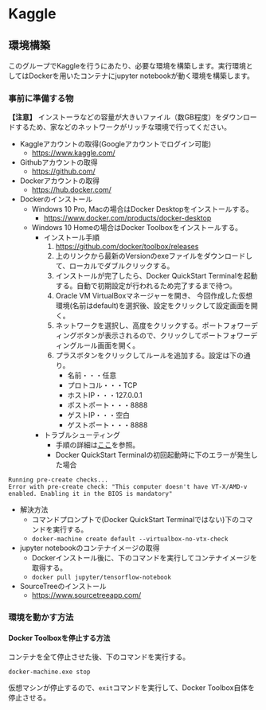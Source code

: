 # Kaggle
## 環境構築
このグループでKaggleを行うにあたり、必要な環境を構築します。実行環境としてはDockerを用いたコンテナにjupyter notebookが動く環境を構築します。

### 事前に準備する物
__【注意】__ インストーラなどの容量が大きいファイル（数GB程度）をダウンロードするため、家などのネットワークがリッチな環境で行ってください。
* Kaggleアカウントの取得(Googleアカウントでログイン可能)
  * https://www.kaggle.com/
* Githubアカウントの取得
  * https://github.com/
* Dockerアカウントの取得
  * https://hub.docker.com/
* Dockerのインストール
  * Windows 10 Pro, Macの場合はDocker Desktopをインストールする。
    * https://www.docker.com/products/docker-desktop 
  * Windows 10 Homeの場合はDocker Toolboxをインストールする。
    * インストール手順
      1. https://github.com/docker/toolbox/releases
      1. 上のリンクから最新のVersionのexeファイルをダウンロードして、ローカルでダブルクリックする。
      1. インストールが完了したら、Docker QuickStart Terminalを起動する。自動で初期設定が行われるため完了するまで待つ。
      1. Oracle VM VirtualBoxマネージャーを開き、 今回作成した仮想環境(名前はdefault)を選択後、設定をクリックして設定画面を開く。
      1. ネットワークを選択し、高度をクリックする。ポートフォワーディングボタンが表示されるので、クリックしてポートフォワーディングルール画面を開く。
      1. プラスボタンをクリックしてルールを追加する。設定は下の通り。
         * 名前・・・任意
         * プロトコル・・・TCP
         * ホストIP・・・127.0.0.1
         * ポストポート・・・8888
         * ゲストIP・・・空白
         * ゲストポート・・・8888
    * トラブルシューティング
      * 手順の詳細は[ここ](https://docs.docker.com/toolbox/toolbox_install_windows/)を参照。
      * Docker QuickStart Terminalの初回起動時に下のエラーが発生した場合
```
Running pre-create checks... 
Error with pre-create check: "This computer doesn't have VT-X/AMD-v enabled. Enabling it in the BIOS is mandatory" 
``` 
* 解決方法
    * コマンドプロンプトで(Docker QuickStart Terminalではない)下のコマンドを実行する。
    * ``` docker-machine create default --virtualbox-no-vtx-check ```
* jupyter notebookのコンテナイメージの取得
  * Dockerインストール後に、下のコマンドを実行してコンテナイメージを取得する。
  * ``` docker pull jupyter/tensorflow-notebook ```
* SourceTreeのインストール
  * https://www.sourcetreeapp.com/

### 環境を動かす方法



#### Docker Toolboxを停止する方法
コンテナを全て停止させた後、下のコマンドを実行する。
```
docker-machine.exe stop
```
仮想マシンが停止するので、`exit`コマンドを実行して、Docker Toolbox自体を停止させる。
